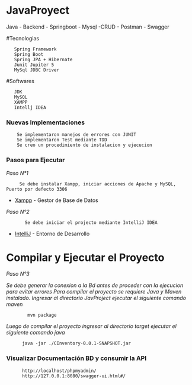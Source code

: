 # JavaProyect
Java - Backend - Springboot - Mysql -CRUD - Postman - Swagger

#Tecnologias
```
   Spring Framework
   Spring Boot
   Spring JPA + Hibernate
   Junit Jupiter 5
   MySql JDBC Driver
```
#Softwares
```
   JDK
   MySQL
   XAMPP
   Intellj IDEA
```


### Nuevas Implementaciones

```
    Se implementaron manejos de errores con JUNIT
    Se implementaron Test mediante TDD
    Se creo un procedimiento de instalacion y ejecucion
```
    
### Pasos para Ejecutar
_Paso N°1_

```
     Se debe instalar Xampp, iniciar acciones de Apache y MySQL, Puerto por defecto 3306
```

   * [Xampp](https://www.apachefriends.org/es/index.html) - Gestor de Base de Datos
   
_Paso N°2_

```
       Se debe iniciar el projecto mediante IntelliJ IDEA
```
   * [IntelliJ](https://www.jetbrains.com/es-es/idea/download/) - Entorno de Desarrollo

# Compilar y Ejecutar el Proyecto
_Paso N°3_

_Se debe generar la conexion a la Bd antes de proceder con la ejecucion para evitar errores_
_Para compilar el proyecto se requiere Java y Maven instalado. Ingresar al directorio JavProject ejecutar el siguiente comando maven_

```
        mvn package
```

_Luego de compilar el proyecto ingresar al directorio target ejecutar el siguiente comando java_

```
      java -jar ./CInventory-0.0.1-SNAPSHOT.jar
```

### Visualizar Documentación BD y consumir la API

```
      http://localhost/phpmyadmin/
      http://127.0.0.1:8080/swagger-ui.html#/
```



